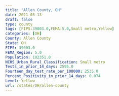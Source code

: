 ```yaml
---
title: "Allen County, OH"
date: 2021-05-13
draft: false
type: county
tags: [FIPS:39003.0,FEMA:5.0,Small metro,Yellow]
categories: [OH]
County: Allen County
State: OH
FIPS: 39003.0
FEMA_Region: 5.0
Population: 102351.0
NCHS_Urban_Rural_Classification: Small metro
Tests_in_prior_14_days: 2595.0
Fourteen_day_test_rate_per_100000: 2535.0
Percent_Positivity_in_prior_14_days: 0.074
Level: Yellow
url: /states/OH/allen-county
---
```



